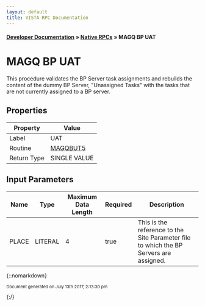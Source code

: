 ```yaml
---
layout: default
title: VISTA RPC Documentation
---
```


#### [Developer Documentation](../index) &#187; [Native RPCs](TableOfContents) &#187; MAGQ BP UAT<br/>
# MAGQ BP UAT

This procedure validates the BP Server task assignments and rebuilds the content of the dummy BP Server, "Unassigned Tasks" with the tasks that are not currently assigned to a BP server.

## Properties

Property | Value
--- | ---
Label | UAT
Routine | [MAGQBUT5](http://code.osehra.org/dox/Routine_MAGQBUT5_source.html)
Return Type | SINGLE VALUE


## Input Parameters

Name | Type | Maximum Data Length | Required | Description
--- | --- | --- | --- | ---
PLACE | LITERAL | 4 | true | This is the reference to the Site Parameter file to which the BP Servers are assigned.



{::nomarkdown} <br/><p style="font-size: 11px">Document generated on July 13th 2017, 2:13:30 pm</p>{:/}